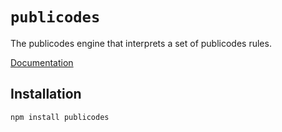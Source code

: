 # `publicodes`

The publicodes engine that interprets a set of publicodes rules.

[Documentation](https://publi.codes/docs/api/core)

## Installation

```sh
npm install publicodes
```

